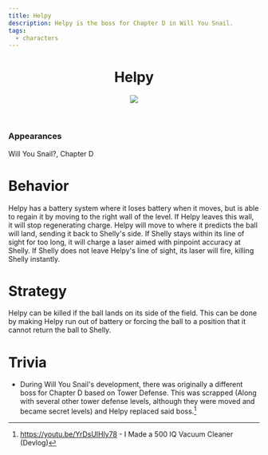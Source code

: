 ```yaml
---
title: Helpy
description: Helpy is the boss for Chapter D in Will You Snail.
tags:
  - characters
---
```


<info-box>
  <header>
    <h1>Helpy</h1>
    <img src="/wiki/helpy.webp" />
  </header>

  <div>
    <h3>Appearances</h3>
    <span>Will You Snail?, Chapter D</span>
  </div>
</info-box>

# Behavior

Helpy has a battery system where it loses battery when it moves, but is able to regain it by moving to the right wall of the level. If Helpy leaves this wall, it will stop regenerating charge. Helpy will move to where it predicts the ball will land, sending it back to Shelly's side. If Shelly stays within its line of sight for too long, it will charge a laser aimed with pinpoint accuracy at Shelly. If Shelly does not leave Helpy's line of sight, its laser will fire, killing Shelly instantly.

# Strategy

Helpy can be killed if the ball lands on its side of the field. This can be done by making Helpy run out of battery or forcing the ball to a position that it cannot return the ball to Shelly.

# Trivia

- During Will You Snail's development, there was originally a different boss for Chapter D based on Tower Defense. This was scrapped (Along with several other tower defense levels, although they were moved and became secret levels) and Helpy replaced said boss.[^1]

[^1]: https://youtu.be/YrDsUlHly78 - I Made a 500 IQ Vacuum Cleaner (Devlog)